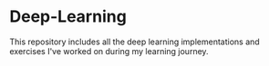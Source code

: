 # Deep-Learning
This repository includes all the deep learning implementations and exercises I've worked on during my learning journey.
